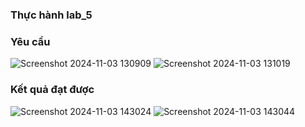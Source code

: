 ### Thực hành lab_5

### Yêu cầu 

![Screenshot 2024-11-03 130909](https://github.com/user-attachments/assets/19d4fdc2-7001-4bc6-984b-e2a0f5cd1d4b)
![Screenshot 2024-11-03 131019](https://github.com/user-attachments/assets/3e147795-2cab-4f14-b02f-b951a946fa78)

### Kết quả đạt được

![Screenshot 2024-11-03 143024](https://github.com/user-attachments/assets/42524e4e-3f53-4e7c-b9a1-ceb60ef02839)
![Screenshot 2024-11-03 143044](https://github.com/user-attachments/assets/5d11c6ad-7059-40fc-8563-1be28d955844)
